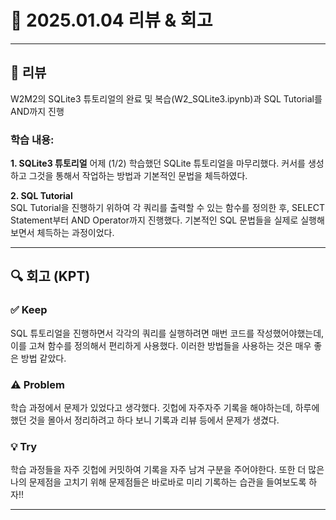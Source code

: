 # 📅 2025.01.04 리뷰 & 회고

---

## 📝 리뷰

W2M2의 SQLite3 튜토리얼의 완료 및 복습(W2_SQLite3.ipynb)과 SQL Tutorial를 AND까지 진행

### 학습 내용:  
**1. SQLite3 튜토리얼**
어제 (1/2) 학습했던 SQLite 튜토리얼을 마무리했다. 커서를 생성하고 그것을 통해서 작업하는 방법과 기본적인 문법을 체득하였다.  

**2. SQL Tutorial**  
SQL Tutorial을 진행하기 위하여 각 쿼리를 출력할 수 있는 함수를 정의한 후, SELECT Statement부터 AND Operator까지 진행했다. 기본적인 SQL 문법들을 실제로 실행해보면서 체득하는 과정이었다.  

---

## 🔍 회고 (KPT)

### ✅ Keep
SQL 튜토리얼을 진행하면서 각각의 쿼리를 실행하려면 매번 코드를 작성했어야했는데, 이를 고쳐 함수를 정의해서 편리하게 사용했다. 이러한 방법들을 사용하는 것은 매우 좋은 방법 같았다.
### ⚠️ Problem
학습 과정에서 문제가 있었다고 생각했다. 깃헙에 자주자주 기록을 해야하는데, 하루에 했던 것을 몰아서 정리하려고 하다 보니 기록과 리뷰 등에서 문제가 생겼다.
### 💡 Try
학습 과정들을 자주 깃헙에 커밋하여 기록을 자주 남겨 구분을 주어야한다. 또한 더 많은 나의 문제점을 고치기 위해 문제점들은 바로바로 미리 기록하는 습관을 들여보도록 하자!!  

---